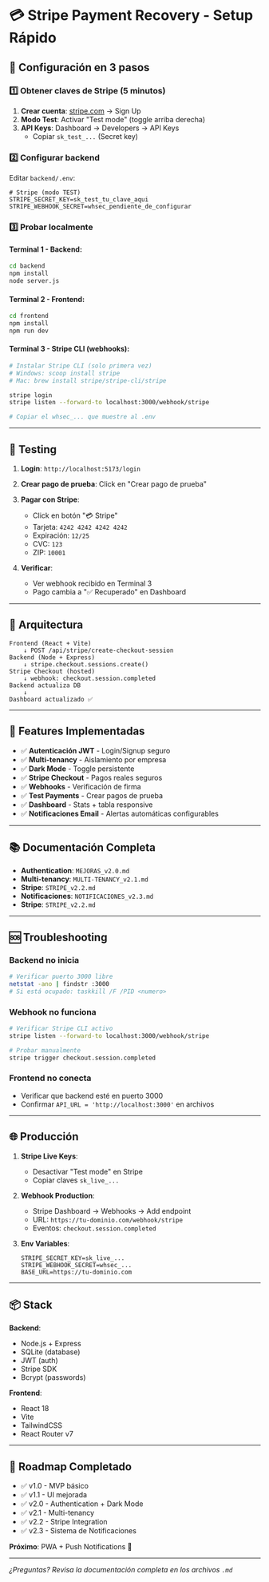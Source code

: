 # 💳 Stripe Payment Recovery - Setup Rápido

## 🚀 Configuración en 3 pasos

### 1️⃣ Obtener claves de Stripe (5 minutos)

1. **Crear cuenta**: [stripe.com](https://stripe.com) → Sign Up
2. **Modo Test**: Activar "Test mode" (toggle arriba derecha)
3. **API Keys**: Dashboard → Developers → API Keys
   - Copiar `sk_test_...` (Secret key)

### 2️⃣ Configurar backend

Editar `backend/.env`:

```env
# Stripe (modo TEST)
STRIPE_SECRET_KEY=sk_test_tu_clave_aqui
STRIPE_WEBHOOK_SECRET=whsec_pendiente_de_configurar
```

### 3️⃣ Probar localmente

#### Terminal 1 - Backend:
```bash
cd backend
npm install
node server.js
```

#### Terminal 2 - Frontend:
```bash
cd frontend
npm install
npm run dev
```

#### Terminal 3 - Stripe CLI (webhooks):
```bash
# Instalar Stripe CLI (solo primera vez)
# Windows: scoop install stripe
# Mac: brew install stripe/stripe-cli/stripe

stripe login
stripe listen --forward-to localhost:3000/webhook/stripe

# Copiar el whsec_... que muestre al .env
```

---

## 🧪 Testing

1. **Login**: `http://localhost:5173/login`
2. **Crear pago de prueba**: Click en "Crear pago de prueba"
3. **Pagar con Stripe**:
   - Click en botón "💳 Stripe"
   - Tarjeta: `4242 4242 4242 4242`
   - Expiración: `12/25`
   - CVC: `123`
   - ZIP: `10001`

4. **Verificar**:
   - Ver webhook recibido en Terminal 3
   - Pago cambia a "✅ Recuperado" en Dashboard

---

## 📝 Arquitectura

```
Frontend (React + Vite)
    ↓ POST /api/stripe/create-checkout-session
Backend (Node + Express)
    ↓ stripe.checkout.sessions.create()
Stripe Checkout (hosted)
    ↓ webhook: checkout.session.completed
Backend actualiza DB
    ↓
Dashboard actualizado ✅
```

---

## 🔑 Features Implementadas

- ✅ **Autenticación JWT** - Login/Signup seguro
- ✅ **Multi-tenancy** - Aislamiento por empresa
- ✅ **Dark Mode** - Toggle persistente
- ✅ **Stripe Checkout** - Pagos reales seguros
- ✅ **Webhooks** - Verificación de firma
- ✅ **Test Payments** - Crear pagos de prueba
- ✅ **Dashboard** - Stats + tabla responsive
- ✅ **Notificaciones Email** - Alertas automáticas configurables

---

## 📚 Documentación Completa

- **Authentication**: `MEJORAS_v2.0.md`
- **Multi-tenancy**: `MULTI-TENANCY_v2.1.md`
- **Stripe**: `STRIPE_v2.2.md`
- **Notificaciones**: `NOTIFICACIONES_v2.3.md`
- **Stripe**: `STRIPE_v2.2.md`

---

## 🆘 Troubleshooting

### Backend no inicia
```bash
# Verificar puerto 3000 libre
netstat -ano | findstr :3000
# Si está ocupado: taskkill /F /PID <numero>
```

### Webhook no funciona
```bash
# Verificar Stripe CLI activo
stripe listen --forward-to localhost:3000/webhook/stripe

# Probar manualmente
stripe trigger checkout.session.completed
```

### Frontend no conecta
- Verificar que backend esté en puerto 3000
- Confirmar `API_URL = 'http://localhost:3000'` en archivos

---

## 🌐 Producción

1. **Stripe Live Keys**:
   - Desactivar "Test mode" en Stripe
   - Copiar claves `sk_live_...`

2. **Webhook Production**:
   - Stripe Dashboard → Webhooks → Add endpoint
   - URL: `https://tu-dominio.com/webhook/stripe`
   - Eventos: `checkout.session.completed`

3. **Env Variables**:
   ```env
   STRIPE_SECRET_KEY=sk_live_...
   STRIPE_WEBHOOK_SECRET=whsec_...
   BASE_URL=https://tu-dominio.com
   ```

---

## 📦 Stack

**Backend**:
- Node.js + Express
- SQLite (database)
- JWT (auth)
- Stripe SDK
- Bcrypt (passwords)

**Frontend**:
- React 18
- Vite
- TailwindCSS
- React Router v7

---

## 🎯 Roadmap Completado

- ✅ v1.0 - MVP básico
- ✅ v1.1 - UI mejorada
- ✅ v2.0 - Authentication + Dark Mode
- ✅ v2.1 - Multi-tenancy
- ✅ v2.2 - Stripe Integration
- ✅ v2.3 - Sistema de Notificaciones

**Próximo**: PWA + Push Notifications 🔔

---

*¿Preguntas? Revisa la documentación completa en los archivos `.md`*
